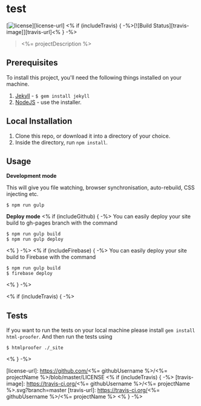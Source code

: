 # test

[![license][license-image]][license-url] <% if (includeTravis) { -%>[![Build Status][travis-image]][travis-url]<% } -%>

> <%= projectDescription %>

## Prerequisites

To install this project, you'll need the following things installed on your machine.

1. [Jekyll](http://jekyllrb.com/) - `$ gem install jekyll`
2. [NodeJS](http://nodejs.org) - use the installer.

## Local Installation

1. Clone this repo, or download it into a directory of your choice.
2. Inside the directory, run `npm install`.

## Usage

**Development mode**

This will give you file watching, browser synchronisation, auto-rebuild, CSS injecting etc.

```shell
$ npm run gulp
```

**Deploy mode**
<% if (includeGithub) { -%>
You can easily deploy your site build to gh-pages branch with the command
```shell
$ npm run gulp build
$ npm run gulp deploy
```
<% } -%>
<% if (includeFirebase) { -%>
You can easily deploy your site build to Firebase with the command
```shell
$ npm run gulp build
$ firebase deploy
```
<% } -%>

<% if (includeTravis) { -%>
## Tests

If you want to run the tests on your local machine please install `gem install html-proofer`. And then run the tests using
```shell
$ htmlproofer ./_site
```
<% } -%>

[license-image]: https://img.shields.io/badge/license-ISC-blue.svg
[license-url]: https://github.com/<%= githubUsername %>/<%= projectName %>/blob/master/LICENSE
<% if (includeTravis) { -%>
[travis-image]: https://travis-ci.org/<%= githubUsername %>/<%= projectName %>.svg?branch=master
[travis-url]: https://travis-ci.org/<%= githubUsername %>/<%= projectName %>
<% } -%>
